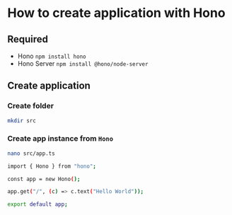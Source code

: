 # How to create application with Hono

## Required
- Hono  `npm install hono`
- Hono Server `npm install @hono/node-server`

## Create application
### Create folder
```bash
mkdir src
```
### Create app instance from `Hono`
```bash
nano src/app.ts
```
```bash
import { Hono } from "hono";

const app = new Hono();

app.get("/", (c) => c.text("Hello World"));

export default app;
```
